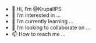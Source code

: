 - 👋 Hi, I’m @KrupalIPS
- 👀 I’m interested in ...
- 🌱 I’m currently learning ...
- 💞️ I’m looking to collaborate on ...
- 📫 How to reach me ...

<!---
KrupalIPS/KrupalIPS is a ✨ special ✨ repository because its `README.md` (this file) appears on your GitHub profile.
You can click the Preview link to take a look at your changes.
--->

